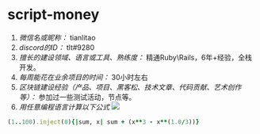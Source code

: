 # script-money

1. *微信名或昵称：* tianlitao
2. *discord的ID：* tlt#9280
3. *擅长的建设领域、语言或工具、熟练度：* 精通Ruby\Rails，6年+经验，全栈开发。
4. *每周能花在业余项目的时间：* 30小时左右
5. *区块链建设经验（产品、项目、黑客松、技术文章、代码贡献、艺术创作等）：* 参加过一些测试活动，节点等。
6. *用任意编程语言计算以下公式*
![](https://latex.codecogs.com/svg.image?\sum_{n=1}^{100}\left&space;(n^{3}-\sqrt[3]{n}&space;\right&space;))

```ruby
(1..100).inject(0){|sum, x| sum + (x**3 - x**(1.0/3))}

```
